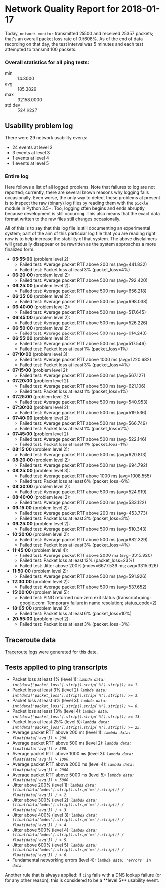
# Network Quality Report for 2018-01-17

Today, <code>network-monitor</code> transmitted 25500 and received 25357 packets; that's an overall packet loss rate of 0.5608%. As of the end of data recording on that day, the test interval was 5 minutes and each test attempted to transmit 100 packets.

### Overall statistics for all ping tests:

<dl>
<dt>min</dt><dd>14.3000</dd>
<dt>avg</dt><dd>185.3829</dd>
<dt>max</dt><dd>32158.0000</dd>
<dt>std dev</dt><dd>524.6227</dd>
</dl>


## Usability problem log

There were 29 network usability events:

* 24 events at level 2
* 3 events at level 3
* 1 events at level 4
* 1 events at level 5

### Entire log

Here follows a list of all logged problems. Note that failures to log are not reported; currently,
there are several known reasons why logging fails occasionally. Even worse, the only way to detect these problems at
present is to inspect the raw (binary) log files by reading them with the <code>pickle</code> module in Python 3.5+.
Too, logging often begins and ends abruptly because development is still occurring. This also means that the exact
data format written to the raw files still changes occasionally.

All of this is to say that this log file is still documenting an experimental system; part of the aim of this
particular log file that you are reading right now is to help increase the stability of that system. The above
disclaimers will gradually disappear or be rewritten as the system approaches a more finalized form.

<ul>
<li><strong>05:55:00</strong> (problem level 2):
 <ul>
  <li>Failed test: Average packet RTT above 200 ms (avg=441.832)</li>
  <li>Failed test: Packet loss at least 3% (packet_loss=4%)</li>
 </ul>
</li>
<li><strong>06:20:00</strong> (problem level 2):
 <ul>
  <li>Failed test: Average packet RTT above 500 ms (avg=792.420)</li>
 </ul>
</li>
<li><strong>06:25:00</strong> (problem level 2):
 <ul>
  <li>Failed test: Average packet RTT above 500 ms (avg=656.218)</li>
 </ul>
</li>
<li><strong>06:35:00</strong> (problem level 2):
 <ul>
  <li>Failed test: Average packet RTT above 500 ms (avg=698.038)</li>
 </ul>
</li>
<li><strong>06:40:00</strong> (problem level 2):
 <ul>
  <li>Failed test: Average packet RTT above 500 ms (avg=517.645)</li>
 </ul>
</li>
<li><strong>06:45:00</strong> (problem level 2):
 <ul>
  <li>Failed test: Average packet RTT above 500 ms (avg=526.226)</li>
 </ul>
</li>
<li><strong>06:50:00</strong> (problem level 2):
 <ul>
  <li>Failed test: Average packet RTT above 500 ms (avg=614.243)</li>
 </ul>
</li>
<li><strong>06:55:00</strong> (problem level 2):
 <ul>
  <li>Failed test: Average packet RTT above 500 ms (avg=517.546)</li>
  <li>Failed test: Packet loss at least 1% (packet_loss=1%)</li>
 </ul>
</li>
<li><strong>07:10:00</strong> (problem level 3):
 <ul>
  <li>Failed test: Average packet RTT above 1000 ms (avg=1220.682)</li>
  <li>Failed test: Packet loss at least 3% (packet_loss=4%)</li>
 </ul>
</li>
<li><strong>07:15:00</strong> (problem level 2):
 <ul>
  <li>Failed test: Average packet RTT above 500 ms (avg=567.127)</li>
 </ul>
</li>
<li><strong>07:20:00</strong> (problem level 2):
 <ul>
  <li>Failed test: Average packet RTT above 500 ms (avg=621.106)</li>
  <li>Failed test: Packet loss at least 1% (packet_loss=1%)</li>
 </ul>
</li>
<li><strong>07:25:00</strong> (problem level 2):
 <ul>
  <li>Failed test: Average packet RTT above 500 ms (avg=540.953)</li>
 </ul>
</li>
<li><strong>07:30:00</strong> (problem level 2):
 <ul>
  <li>Failed test: Average packet RTT above 500 ms (avg=519.536)</li>
 </ul>
</li>
<li><strong>07:40:00</strong> (problem level 2):
 <ul>
  <li>Failed test: Average packet RTT above 500 ms (avg=566.749)</li>
  <li>Failed test: Packet loss at least 1% (packet_loss=2%)</li>
 </ul>
</li>
<li><strong>07:45:00</strong> (problem level 2):
 <ul>
  <li>Failed test: Average packet RTT above 500 ms (avg=522.146)</li>
  <li>Failed test: Packet loss at least 1% (packet_loss=1%)</li>
 </ul>
</li>
<li><strong>08:15:00</strong> (problem level 2):
 <ul>
  <li>Failed test: Average packet RTT above 500 ms (avg=620.813)</li>
 </ul>
</li>
<li><strong>08:20:00</strong> (problem level 2):
 <ul>
  <li>Failed test: Average packet RTT above 500 ms (avg=694.792)</li>
 </ul>
</li>
<li><strong>08:25:00</strong> (problem level 3):
 <ul>
  <li>Failed test: Average packet RTT above 1000 ms (avg=1008.555)</li>
  <li>Failed test: Packet loss at least 6% (packet_loss=6%)</li>
 </ul>
</li>
<li><strong>08:30:00</strong> (problem level 2):
 <ul>
  <li>Failed test: Average packet RTT above 500 ms (avg=524.919)</li>
 </ul>
</li>
<li><strong>08:40:00</strong> (problem level 2):
 <ul>
  <li>Failed test: Average packet RTT above 500 ms (avg=533.122)</li>
 </ul>
</li>
<li><strong>09:15:00</strong> (problem level 2):
 <ul>
  <li>Failed test: Average packet RTT above 200 ms (avg=453.773)</li>
  <li>Failed test: Packet loss at least 3% (packet_loss=3%)</li>
 </ul>
</li>
<li><strong>09:25:00</strong> (problem level 2):
 <ul>
  <li>Failed test: Average packet RTT above 500 ms (avg=510.343)</li>
 </ul>
</li>
<li><strong>10:20:00</strong> (problem level 2):
 <ul>
  <li>Failed test: Average packet RTT above 500 ms (avg=882.329)</li>
  <li>Failed test: Packet loss at least 3% (packet_loss=4%)</li>
 </ul>
</li>
<li><strong>11:45:00</strong> (problem level 4):
 <ul>
  <li>Failed test: Average packet RTT above 2000 ms (avg=3315.926)</li>
  <li>Failed test: Packet loss at least 13% (packet_loss=23%)</li>
  <li>Failed test: Jitter above 200% (mdev=6677.539 ms; avg=3315.926)</li>
 </ul>
</li>
<li><strong>11:50:00</strong> (problem level 2):
 <ul>
  <li>Failed test: Average packet RTT above 500 ms (avg=591.926)</li>
 </ul>
</li>
<li><strong>12:30:00</strong> (problem level 2):
 <ul>
  <li>Failed test: Average packet RTT above 500 ms (avg=537.652)</li>
 </ul>
</li>
<li><strong>15:00:00</strong> (problem level 5):
 <ul>
  <li>Failed test: PING returned non-zero exit status (transcript=ping: google.com: Temporary failure in name resolution; status_code=2)</li>
 </ul>
</li>
<li><strong>18:05:00</strong> (problem level 3):
 <ul>
  <li>Failed test: Packet loss at least 6% (packet_loss=10%)</li>
 </ul>
</li>
<li><strong>20:55:00</strong> (problem level 2):
 <ul>
  <li>Failed test: Packet loss at least 3% (packet_loss=3%)</li>
 </ul>
</li>
</ul>

## Traceroute data

<a href="reports/2018/06/2018-01-17-traceroute.md">Traceroute logs</a> were generated for this date.



## Tests applied to ping transcripts

<ul>
 <li>Packet loss at least 1% (level 1): <i><code>lambda data: int(data['packet_loss'].strip().strip('%').strip()) >= 1</code></i>.</li>
 <li>Packet loss at least 3% (level 2): <i><code>lambda data: int(data['packet_loss'].strip().strip('%').strip()) >= 3</code></i>.</li>
 <li>Packet loss at least 6% (level 3): <i><code>lambda data: int(data['packet_loss'].strip().strip('%').strip()) >= 6</code></i>.</li>
 <li>Packet loss at least 13% (level 4): <i><code>lambda data: int(data['packet_loss'].strip().strip('%').strip()) >= 13</code></i>.</li>
 <li>Packet loss at least 25% (level 5): <i><code>lambda data: int(data['packet_loss'].strip().strip('%').strip()) >= 25</code></i>.</li>
 <li>Average packet RTT above 200 ms (level 1): <i><code>lambda data: float(data['avg']) > 200</code></i>.</li>
 <li>Average packet RTT above 500 ms (level 2): <i><code>lambda data: float(data['avg']) > 500</code></i>.</li>
 <li>Average packet RTT above 1000 ms (level 3): <i><code>lambda data: float(data['avg']) > 1000</code></i>.</li>
 <li>Average packet RTT above 2000 ms (level 4): <i><code>lambda data: float(data['avg']) > 2000</code></i>.</li>
 <li>Average packet RTT above 5000 ms (level 5): <i><code>lambda data: float(data['avg']) > 5000</code></i>.</li>
 <li>Jitter above 200% (level 1): <i><code>lambda data: (float(data['mdev'].strip().strip('ms').strip()) / float(data['avg']) ) > 2</code></i>.</li>
 <li>Jitter above 300% (level 2): <i><code>lambda data: (float(data['mdev'].strip().strip('ms').strip()) / float(data['avg']) ) > 3</code></i>.</li>
 <li>Jitter above 400% (level 3): <i><code>lambda data: (float(data['mdev'].strip().strip('ms').strip()) / float(data['avg']) ) > 4</code></i>.</li>
 <li>Jitter above 500% (level 4): <i><code>lambda data: (float(data['mdev'].strip().strip('ms').strip()) / float(data['avg']) ) > 5</code></i>.</li>
 <li>Jitter above 600% (level 5): <i><code>lambda data: (float(data['mdev'].strip().strip('ms').strip()) / float(data['avg']) ) > 6</code></i>.</li>
 <li>Fundamental networking errors (level 4): <i><code>lambda data: 'errors' in data</code></i>.</li>
</ul>
Another rule that is always applied: if <code>ping</code> fails with a DNS lookup failure (or for any other reason), this is considered to be a **level 5** usability event.

